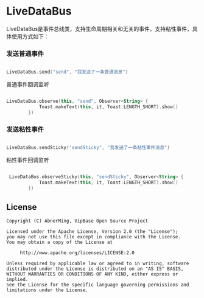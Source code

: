# LiveDataBus

LiveDataBus是事件总线类，支持生命周期相关和无关的事件，支持粘性事件，具体使用方式如下：

### 发送普通事件

```kotlin

LiveDataBus.send("send", "我发送了一条普通消息")

```

普通事件回调监听


```kotlin

LiveDataBus.observe(this, "send", Observer<String> {
            Toast.makeText(this, it, Toast.LENGTH_SHORT).show()
        })

```

### 发送粘性事件

```kotlin

LiveDataBus.sendSticky("sendSticky", "我发送了一条粘性事件消息")

```
粘性事件回调监听

```kotlin

 LiveDataBus.observeSticky(this, "sendSticky", Observer<String> {
            Toast.makeText(this, it, Toast.LENGTH_SHORT).show()
        })

```

## License

```
Copyright (C) AbnerMing, VipBase Open Source Project

Licensed under the Apache License, Version 2.0 (the "License");
you may not use this file except in compliance with the License.
You may obtain a copy of the License at

     http://www.apache.org/licenses/LICENSE-2.0

Unless required by applicable law or agreed to in writing, software
distributed under the License is distributed on an "AS IS" BASIS,
WITHOUT WARRANTIES OR CONDITIONS OF ANY KIND, either express or implied.
See the License for the specific language governing permissions and
limitations under the License.
```







